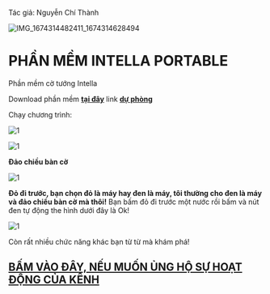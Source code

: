 Tác giả: Nguyễn Chí Thành

![IMG_1674314482411_1674314628494](https://user-images.githubusercontent.com/82578024/231749370-cff3f452-4349-46bd-80e4-dd85653ca27f.jpg)

# PHẦN MỀM INTELLA PORTABLE 

Phần mềm cờ tướng Intella

Download phần mềm **[tại đây](https://bsthanh-my.sharepoint.com/:f:/g/personal/laptopxiaomi_bsthanh_onmicrosoft_com/EvCS8dHZ1d9JotkuLvdr8doBCgkQG1LWI6TphUdFOsPpgQ?e=agtOt5)** link **[dự phòng](https://1drv.ms/u/s!Ao74wlrkLhtdpDPvwYV8lgL-wByz?e=tOcF6q)**

Chạy chương trình:

![1](https://user-images.githubusercontent.com/82578024/166640765-4c69cbc1-4fb0-4ee7-9f64-e8974ab08b93.png)

![1](https://user-images.githubusercontent.com/82578024/166641434-16d9c994-fa60-46fb-896f-aecca9ea5059.png)

**Đảo chiều bàn cờ**

![1](https://user-images.githubusercontent.com/82578024/166641778-c6c976bb-d5af-4ef8-b046-0f977352f1af.png)

**Đỏ đi trước, bạn chọn đỏ là máy hay đen là máy, tôi thường cho đen là máy và đảo chiều bàn cờ mà thôi!** Bạn bấm đỏ đi trước một nước rồi bấm và nút đen tự động the hình dưới đây là Ok!

![1](https://user-images.githubusercontent.com/82578024/166642484-861ca245-b909-4c9f-b6a4-fc676d2eb586.png)

Còn rất nhiều chức năng khác bạn từ từ mà khám phá!

## [BẤM VÀO ĐÂY, NẾU MUỐN ỦNG HỘ SỰ HOẠT ĐỘNG CỦA KÊNH](https://me.momo.vn/OeIRuaTbfqsmFyiataCM/MvbmqGVrVjLpbYA) ##
